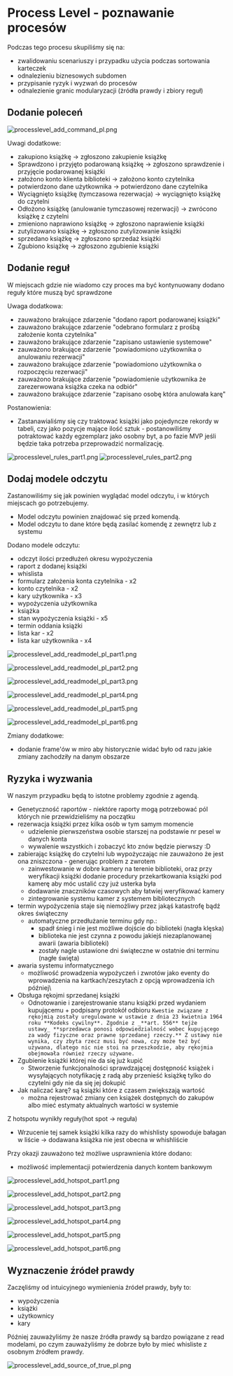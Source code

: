 # Process Level - poznawanie procesów
Podczas tego procesu skupiliśmy się na:
 - zwalidowaniu scenariuszy i przypadku użycia podczas sortowania karteczek
 - odnalezieniu biznesowych subdomen
 - przypisanie ryzyk i wyzwań do procesów
 - odnalezienie granic modularyzacji (żródła prawdy i zbiory reguł)

## Dodanie poleceń
![processlevel_add_command_pl.png](../../../assets/processlevel_add_command_pl.png)

Uwagi dodatkowe:
 - zakupiono książkę -> zgłoszono zakupienie książkę
 - Sprawdzono i przyjęto podarowaną książkę -> zgłoszono sprawdzenie i przyjęcie podarowanej książki
 - założono konto klienta biblioteki -> założono konto czytelnika
 - potwierdzono dane użytkownika -> potwierdzono dane czytelnika
 - Wyciągnięto książkę (tymczasowa rezerwacja) -> wyciągnięto książkę do czytelni
 - Odłożono książkę (anulowanie tymczasowej rezerwacji) -> zwrócono książkę z czytelni
 - zmieniono naprawiono książkę -> zgłoszono naprawienie książki
 - zutylizowano książkę -> zgłoszono zutylizowanie książki
 - sprzedano książkę -> zgłoszono sprzedaż książki
 - Zgubiono książkę -> zgłoszono zgubienie książki

## Dodanie reguł
W miejscach gdzie nie wiadomo czy proces ma być kontynuowany dodano reguły które muszą być sprawdzone

Uwaga dodatkowa:
 - zauważono brakujące zdarzenie "dodano raport podarowanej książki"
 - zauważono brakujące zdarzenie "odebrano formularz z prośbą założenie konta czytelnika"
 - zauważono brakujące zdarzenie "zapisano ustawienie systemowe"
 - zauważono brakujące zdarzenie "powiadomiono użytkownika o anulowaniu rezerwacji"
 - zauważono brakujące zdarzenie "powiadomiono użytkownika o rozpoczęciu rezerwacji"
 - zauważono brakujące zdarzenie "powiadomienie użytkownika że zarezerwowana książka czeka na odbiór"
 - zauważono brakujące zdarzenie "zapisano osobę która anulowała karę"

Postanowienia:
 - Zastanawialiśmy się czy traktować książki jako pojedyncze rekordy w tabeli, czy jako pozycje mające ilość sztuk - postanowiliśmy potraktować każdy egzemplarz jako osobny byt, a po fazie MVP jeśli będzie taka potrzeba przeprowadzić normalizację.

![processlevel_rules_part1.png](../../../assets/processlevel_rules_part1.png)
![processlevel_rules_part2.png](../../../assets/processlevel_rules_part2.png)

## Dodaj modele odczytu
Zastanowiliśmy się jak powinien wyglądać model odczytu, i w których miejscach go potrzebujemy.

- Model odczytu powinien znajdować się przed komendą.
- Model odczytu to dane które będą zasilać komendę z zewnętrz lub z systemu

Dodano modele odczytu:
- odczyt ilości przedłużeń okresu wypożyczenia
- raport z dodanej książki
- whislista
- formularz założenia konta czytelnika - x2
- konto czytelnika - x2
- kary użytkownika - x3
- wypożyczenia użytkownika
- książka
- stan wypożyczenia książki - x5
- termin oddania książki
- lista kar - x2
- lista kar użytkownika - x4

![processlevel_add_readmodel_pl_part1.png](../../../assets/processlevel_add_readmodel_pl_part1.png)

![processlevel_add_readmodel_pl_part2.png](../../../assets/processlevel_add_readmodel_pl_part2.png)

![processlevel_add_readmodel_pl_part3.png](../../../assets/processlevel_add_readmodel_pl_part3.png)

![processlevel_add_readmodel_pl_part4.png](../../../assets/processlevel_add_readmodel_pl_part4.png)

![processlevel_add_readmodel_pl_part5.png](../../../assets/processlevel_add_readmodel_pl_part5.png)

![processlevel_add_readmodel_pl_part6.png](../../../assets/processlevel_add_readmodel_pl_part6.png)

Zmiany dodatkowe:
- dodanie frame'ów w miro aby historycznie widać było od razu jakie zmiany zachodziły na danym obszarze
## Ryzyka i wyzwania
W naszym przypadku będą to istotne problemy zgodnie z agendą.

- Genetyczność raportów - niektóre raporty mogą potrzebować pól których nie przewidzieliśmy na początku
- rezerwacja książki przez kilka osób w tym samym momencie
	- udzielenie pierwszeństwa osobie starszej na podstawie nr pesel w danych konta
	- wywalenie wszystkich i zobaczyć kto znów będzie pierwszy :D
- zabierając książkę do czytelni lub wypożyczając nie zauważono że jest ona zniszczona - generując problem z zwrotem
	- zainwestowanie w dobre kamery na terenie biblioteki, oraz przy weryfikacji książki dodanie procedury przekartkowania książki pod kamerę aby móc ustalić czy już usterka była
	- dodawanie znaczników czasowych aby łatwiej weryfikować kamery
	- zintegrowanie systemu kamer z systemem bibliotecznych
- termin wypożyczenia staje się niemożliwy przez jakąś katastrofę bądź okres świąteczny
	- automatyczne przedłużanie terminu gdy np.:
		- spadł śnieg i nie jest możliwe dojście do biblioteki (nagła klęska)
		- biblioteka nie jest czynna z powodu jakiejś niezaplanowanej awarii (awaria biblioteki)
		- zostały nagle ustawione dni świąteczne w ostatnie dni terminu (nagłe święta)
- awaria systemu informatycznego
	- możliwość prowadzenia wypożyczeń i zwrotów jako eventy do wprowadzenia na kartkach/zeszytach z opcją wprowadzenia ich później\
- Obsługa rękojmi sprzedanej książki
	- Odnotowanie i zarejestrowanie stanu książki przed wydaniem kupującemu + podpisany protokół odbioru
```Kwestie związane z rękojmią zostały uregulowane w ustawie z dnia 23 kwietnia 1964 roku **Kodeks cywilny**. Zgodnie z _**art. 556** tejże ustawy_ **sprzedawca ponosi odpowiedzialność wobec kupującego za wady fizyczne oraz prawne sprzedanej rzeczy.** Z ustawy nie wynika, czy zbyta rzecz musi być nowa, czy może też być używana, dlatego nic nie stoi na przeszkodzie, aby rękojmia obejmowała również rzeczy używane.```
- Zgubienie książki której nie da się już kupić
	- Stworzenie funkcjonalności sprawdzającej dostępność książek i wysyłających notyfikację z radą aby przenieść książkę tylko do czytelni gdy nie da się jej dokupić 
- Jak naliczać karę? są książki które z czasem zwiększają wartość
	- można rejestrować zmiany cen książek dostępnych do zakupów albo mieć estymaty aktualnych wartości w systemie


Z hotspotu wynikły reguły(hot spot -> reguła)
- Wrzucenie tej samek książki kilka razy do whishlisty spowoduje bałagan w liście -> dodawana książka nie jest obecna w whishliście

Przy okazji zauważono też możliwe usprawnienia które dodano:
- możliwość implementacji potwierdzenia danych kontem bankowym

![processlevel_add_hotspot_part1.png](../../../assets/processlevel_add_hotspot_part1.png)

![processlevel_add_hotspot_part2.png](../../../assets/processlevel_add_hotspot_part2.png)

![processlevel_add_hotspot_part3.png](../../../assets/processlevel_add_hotspot_part3.png)

![processlevel_add_hotspot_part4.png](../../../assets/processlevel_add_hotspot_part4.png)

![processlevel_add_hotspot_part5.png](../../../assets/processlevel_add_hotspot_part5.png)

![processlevel_add_hotspot_part6.png](../../../assets/processlevel_add_hotspot_part6.png)

## Wyznaczenie źródeł prawdy

Zaczęliśmy od intuicyjnego wymienienia źródeł prawdy, były to:
- wypożyczenia
- książki
- użytkownicy
- kary

Później zauważyliśmy że nasze źródła prawdy są bardzo powiązane z read modelami, po czym zauważyliśmy że dobrze było by mieć whisliste z osobnym źródłem prawdy.

![processlevel_add_source_of_true_pl.png](../../../assets/processlevel_add_source_of_true_pl.png)
